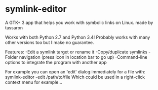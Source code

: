 # symlink-editor
A GTK+ 3 app that helps you work with symbolic links on Linux.
made by tassaron

Works with both Python 2.7 and Python 3.4! Probably works with many other versions too but I make no guarantee.

Features:
-Edit a symlink target or rename it
-Copy/duplicate symlinks
-Folder navigation (press icon in location bar to go up)
-Command-line options to integrate the program with another app

For example you can open an 'edit' dialog immediately for a file with:
symlink-editor -edit /path/to/file
Which could be used in a right-click context menu for example...
